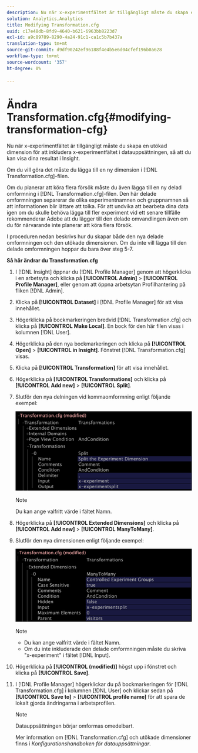 ```yaml
---
description: Nu när x-experimentfältet är tillgängligt måste du skapa en utökad dimension för att inkludera x-experimentfältet i datauppsättningen, så att du kan visa dina resultat i Insight.
solution: Analytics,Analytics
title: Modifying Transformation.cfg
uuid: c17e48db-8fd9-4640-b621-6963bb8223d7
exl-id: a9c89789-8290-4a24-91c1-ca1c5b7b437a
translation-type: tm+mt
source-git-commit: d9df90242ef96188f4e4b5e6d04cfef196b0a628
workflow-type: tm+mt
source-wordcount: '357'
ht-degree: 0%

---
```


# Ändra Transformation.cfg{#modifying-transformation-cfg}

Nu när x-experimentfältet är tillgängligt måste du skapa en utökad dimension för att inkludera x-experimentfältet i datauppsättningen, så att du kan visa dina resultat i Insight.

Om du vill göra det måste du lägga till en ny dimension i [!DNL Transformation.cfg]-filen.

Om du planerar att köra flera försök måste du även lägga till en ny delad omformning i [!DNL Transformation.cfg]-filen. Den här delade omformningen separerar de olika experimentnamnen och gruppnamnen så att informationen blir lättare att tolka. För att undvika att bearbeta dina data igen om du skulle behöva lägga till fler experiment vid ett senare tillfälle rekommenderar Adobe att du lägger till den delade omvandlingen även om du för närvarande inte planerar att köra flera försök.

I proceduren nedan beskrivs hur du skapar både den nya delade omformningen och den utökade dimensionen. Om du inte vill lägga till den delade omformningen hoppar du bara över steg 5-7.

**Så här ändrar du Transformation.cfg**

1. I [!DNL Insight] öppnar du [!DNL Profile Manager] genom att högerklicka i en arbetsyta och klicka på **[!UICONTROL Admin]** > **[!UICONTROL Profile Manager]**, eller genom att öppna arbetsytan Profilhantering på fliken [!DNL Admin].
1. Klicka på **[!UICONTROL Dataset]** i [!DNL Profile Manager] för att visa innehållet.
1. Högerklicka på bockmarkeringen bredvid [!DNL Transformation.cfg] och klicka på **[!UICONTROL Make Local]**. En bock för den här filen visas i kolumnen [!DNL User].
1. Högerklicka på den nya bockmarkeringen och klicka på **[!UICONTROL Open]** > **[!UICONTROL in Insight]**. Fönstret [!DNL Transformation.cfg] visas.
1. Klicka på **[!UICONTROL Transformation]** för att visa innehållet.
1. Högerklicka på **[!UICONTROL Transformations]** och klicka på **[!UICONTROL Add new]** > **[!UICONTROL Split]**.
1. Slutför den nya delningen vid kommaomformning enligt följande exempel:

   ![Steginformation](assets/New_split_transformation.png)

   >[!NOTE]
   >
   >Du kan ange valfritt värde i fältet Namn.

1. Högerklicka på **[!UICONTROL Extended Dimensions]** och klicka på **[!UICONTROL Add new]** > **[!UICONTROL ManyToMany]**.
1. Slutför den nya dimensionen enligt följande exempel:

   ![Steginformation](assets/New_Dimension_controlled_experiment_groups.png)

   >[!NOTE]
   >
   >* Du kan ange valfritt värde i fältet Namn.
   >* Om du inte inkluderade den delade omformningen måste du skriva &quot;x-experiment&quot; i fältet [!DNL Input].


1. Högerklicka på **[!UICONTROL (modified)]** högst upp i fönstret och klicka på **[!UICONTROL Save]**.
1. I [!DNL Profile Manager] högerklickar du på bockmarkeringen för [!DNL Transformation.cfg] i kolumnen [!DNL User] och klickar sedan på **[!UICONTROL Save to]** > **[!UICONTROL profile name]** för att spara de lokalt gjorda ändringarna i arbetsprofilen.

   >[!NOTE]
   >
   >Datauppsättningen börjar omformas omedelbart.

   Mer information om [!DNL Transformation.cfg] och utökade dimensioner finns i *Konfigurationshandboken för datauppsättningar*.
